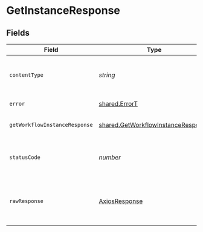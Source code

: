 # GetInstanceResponse


## Fields

| Field                                                                                    | Type                                                                                     | Required                                                                                 | Description                                                                              |
| ---------------------------------------------------------------------------------------- | ---------------------------------------------------------------------------------------- | ---------------------------------------------------------------------------------------- | ---------------------------------------------------------------------------------------- |
| `contentType`                                                                            | *string*                                                                                 | :heavy_check_mark:                                                                       | HTTP response content type for this operation                                            |
| `error`                                                                                  | [shared.ErrorT](../../models/shared/errort.md)                                           | :heavy_minus_sign:                                                                       | General error                                                                            |
| `getWorkflowInstanceResponse`                                                            | [shared.GetWorkflowInstanceResponse](../../models/shared/getworkflowinstanceresponse.md) | :heavy_minus_sign:                                                                       | The workflow instance                                                                    |
| `statusCode`                                                                             | *number*                                                                                 | :heavy_check_mark:                                                                       | HTTP response status code for this operation                                             |
| `rawResponse`                                                                            | [AxiosResponse](https://axios-http.com/docs/res_schema)                                  | :heavy_minus_sign:                                                                       | Raw HTTP response; suitable for custom response parsing                                  |